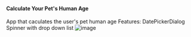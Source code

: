 #### Calculate Your Pet's Human Age
App that caculates the user's pet human age
Features: 
DatePickerDialog
Spinner with drop down list
![image](https://user-images.githubusercontent.com/104804771/182207456-6bb2fc1e-dfee-4829-a037-6540fd3703d9.png)
